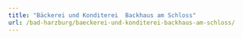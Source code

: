 ```yaml
---
title: "Bäckerei und Konditerei  Backhaus am Schloss"
url: /bad-harzburg/baeckerei-und-konditerei-backhaus-am-schloss/
---
```

